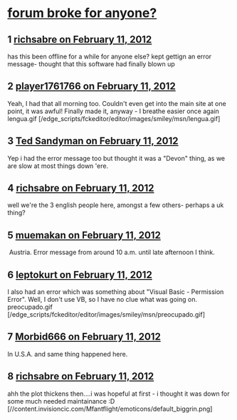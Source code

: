 # [forum broke for anyone?](https://community.fantasyflightgames.com/topic/60331-forum-broke-for-anyone/)

## 1 [richsabre on February 11, 2012](https://community.fantasyflightgames.com/topic/60331-forum-broke-for-anyone/?do=findComment&comment=593010)

has this been offline for a while for anyone else? kept gettign an error message- thought that this software had finally blown up

## 2 [player1761766 on February 11, 2012](https://community.fantasyflightgames.com/topic/60331-forum-broke-for-anyone/?do=findComment&comment=593015)

Yeah, I had that all morning too. Couldn't even get into the main site at one point, it was awful! Finally made it, anyway - I breathe easier once again lengua.gif [/edge_scripts/fckeditor/editor/images/smiley/msn/lengua.gif]

## 3 [Ted Sandyman on February 11, 2012](https://community.fantasyflightgames.com/topic/60331-forum-broke-for-anyone/?do=findComment&comment=593061)

Yep i had the error message too but thought it was a "Devon" thing, as we are slow at most things down 'ere.

## 4 [richsabre on February 11, 2012](https://community.fantasyflightgames.com/topic/60331-forum-broke-for-anyone/?do=findComment&comment=593100)

well we're the 3 english people here, amongst a few others- perhaps a uk thing?

## 5 [muemakan on February 11, 2012](https://community.fantasyflightgames.com/topic/60331-forum-broke-for-anyone/?do=findComment&comment=593105)

 Austria. Error message from around 10 a.m. until late afternoon I think.

## 6 [leptokurt on February 11, 2012](https://community.fantasyflightgames.com/topic/60331-forum-broke-for-anyone/?do=findComment&comment=593109)

I also had an error which was something about "Visual Basic - Permission Error". Well, I don't use VB, so I have no clue what was going on. preocupado.gif [/edge_scripts/fckeditor/editor/images/smiley/msn/preocupado.gif]

## 7 [Morbid666 on February 11, 2012](https://community.fantasyflightgames.com/topic/60331-forum-broke-for-anyone/?do=findComment&comment=593122)

In U.S.A. and same thing happened here.

## 8 [richsabre on February 11, 2012](https://community.fantasyflightgames.com/topic/60331-forum-broke-for-anyone/?do=findComment&comment=593126)

ahh the plot thickens then....i was hopeful at first - i thought it was down for some much needed maintainance :D [//content.invisioncic.com/Mfantflight/emoticons/default_biggrin.png]

